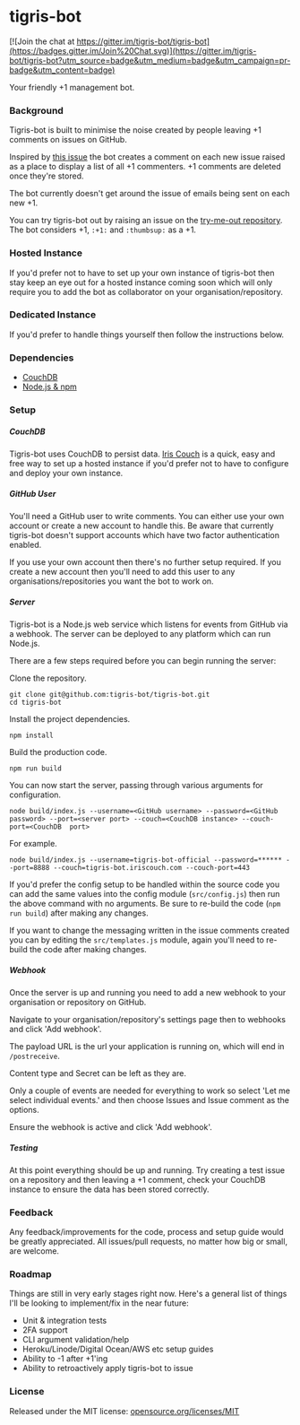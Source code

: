 # tigris-bot

[![Join the chat at https://gitter.im/tigris-bot/tigris-bot](https://badges.gitter.im/Join%20Chat.svg)](https://gitter.im/tigris-bot/tigris-bot?utm_source=badge&utm_medium=badge&utm_campaign=pr-badge&utm_content=badge)

Your friendly +1 management bot.

### Background

Tigris-bot is built to minimise the noise created by people leaving +1 comments on issues on GitHub.

Inspired by [this issue](https://github.com/isaacs/github/issues/9) the bot creates a comment on each new issue raised as a place to display a list of all +1 commenters. +1 comments are deleted once they're stored.

The bot currently doesn't get around the issue of emails being sent on each new +1.

You can try tigris-bot out by raising an issue on the [try-me-out repository](https://github.com/tigris-bot/try-me-out). The bot considers +1, `:+1:` and `:thumbsup:` as a +1.

### Hosted Instance

If you'd prefer not to have to set up your own instance of tigris-bot then stay keep an eye out for a hosted instance  coming soon which will only require you to add the bot as collaborator on your organisation/repository.

### Dedicated Instance

If you'd prefer to handle things yourself then follow the instructions below.

### Dependencies

* [CouchDB](https://couchdb.apache.org/)
* [Node.js & npm](https://nodejs.org/)

### Setup

##### CouchDB

Tigris-bot uses CouchDB to persist data. [Iris Couch](http://www.iriscouch.com/) is a quick, easy and free way to set up a hosted instance if you'd prefer not to have to configure and deploy your own instance.

##### GitHub User

You'll need a GitHub user to write comments. You can either use your own account or create a new account to handle this. Be aware that currently tigris-bot doesn't support accounts which have two factor authentication enabled.

If you use your own account then there's no further setup required. If you create a new account then you'll need to add this user to any organisations/repositories you want the bot to work on.

##### Server

Tigris-bot is a Node.js web service which listens for events from GitHub via a webhook. The server can be deployed to any platform which can run Node.js.

There are a few steps required before you can begin running the server:

Clone the repository.

```
git clone git@github.com:tigris-bot/tigris-bot.git
cd tigris-bot
```

Install the project dependencies.

```
npm install
```

Build the production code.

```
npm run build
```

You can now start the server, passing through various arguments for configuration.

```
node build/index.js --username=<GitHub username> --password=<GitHub password> --port=<server port> --couch=<CouchDB instance> --couch-port=<CouchDB  port>
```

For example.

```
node build/index.js --username=tigris-bot-official --password=****** --port=8888 --couch=tigris-bot.iriscouch.com --couch-port=443
```

If you'd prefer the config setup to be handled within the source code you can add the same values into the config module (`src/config.js`) then run the above command with no arguments. Be sure to re-build the code (`npm run build`) after making any changes.

If you want to change the messaging written in the issue comments created you can by editing the `src/templates.js` module, again you'll need to re-build the code after making changes.

##### Webhook

Once the server is up and running you need to add a new webhook to your organisation or repository on GitHub.

Navigate to your organisation/repository's settings page then to webhooks and click 'Add webhook'.

The payload URL is the url your application is running on, which will end in `/postreceive`.

Content type and Secret can be left as they are.

Only a couple of events are needed for everything to work so select 'Let me select individual events.' and then choose Issues and Issue comment as the options.

Ensure the webhook is active and click 'Add webhook'.

##### Testing

At this point everything should be up and running. Try creating a test issue on a repository and then leaving a +1 comment, check your CouchDB instance to ensure the data has been stored correctly.

### Feedback

Any feedback/improvements for the code, process and setup guide would be greatly appreciated. All issues/pull requests, no matter how big or small, are welcome.

### Roadmap

Things are still in very early stages right now. Here's a general list of things I'll be looking to implement/fix in the near future:

* Unit & integration tests
* 2FA support
* CLI argument validation/help
* Heroku/Linode/Digital Ocean/AWS etc setup guides
* Ability to -1 after +1'ing
* Ability to retroactively apply tigris-bot to issue

### License

Released under the MIT license: [opensource.org/licenses/MIT](http://opensource.org/licenses/MIT)

